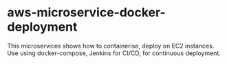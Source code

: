 # aws-microservice-docker-deployment
This microservices shows how to containerise, deploy on EC2 instances. Use using docker-compose, Jenkins for CI/CD, for continuous deployment.
